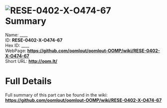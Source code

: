
![RESE-0402-X-O474-67](https://github.com/oomlout/oomlout-OOMP/blob/master/parts/RESE-0402-X-O474-67/RESE-0402-X-O474-67_420.jpg)   
Summary
=================
  
Name: ____    
ID: __RESE-0402-X-O474-67__   
Hex ID: ____   
WebPage: __https://github.com/oomlout/oomlout-OOMP/wiki/RESE-0402-X-O474-67__   
Short URL: __http://oom.lt/__   

Full Details
==========================
Full summary of this part can be found in the wiki:   
__https://github.com/oomlout/oomlout-OOMP/wiki/RESE-0402-X-O474-67__    

